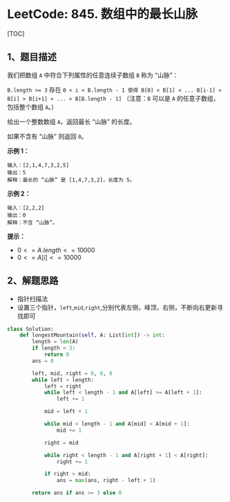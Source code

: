 # LeetCode: 845. 数组中的最长山脉

[TOC]

## 1、题目描述

我们把数组 `A` 中符合下列属性的任意连续子数组 `B` 称为 “山脉”：

`B.length >= 3`
存在 `0 < i < B.length - 1 使得 B[0] < B[1] < ... B[i-1] < B[i] > B[i+1] > ... > B[B.length - 1]`
（注意：`B` 可以是 `A` 的任意子数组，包括整个数组 `A`。）

给出一个整数数组 `A`，返回最长 “山脉” 的长度。

如果不含有 “山脉” 则返回 `0`。

 

**示例 1：**

```
输入：[2,1,4,7,3,2,5]
输出：5
解释：最长的 “山脉” 是 [1,4,7,3,2]，长度为 5。
```


**示例 2：**

```
输入：[2,2,2]
输出：0
解释：不含 “山脉”。
```

**提示：**

-   $0 <= A.length <= 10000$
-   $0 <= A[i] <= 10000$



## 2、解题思路

-   指针扫描法
-   设置三个指针，`left`,`mid`,`right`,分别代表左侧，峰顶，右侧，不断向右更新寻找即可



```python
class Solution:
    def longestMountain(self, A: List[int]) -> int:
        length = len(A)
        if length < 3:
            return 0
        ans = 0

        left, mid, right = 0, 0, 0
        while left < length:
            left = right
            while left < length - 1 and A[left] >= A[left + 1]:
                left += 1

            mid = left + 1

            while mid < length - 1 and A[mid] < A[mid + 1]:
                mid += 1

            right = mid

            while right < length - 1 and A[right + 1] < A[right]:
                right += 1

            if right > mid:
                ans = max(ans, right - left + 1)

        return ans if ans >= 3 else 0
```

